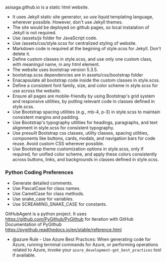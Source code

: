 asisaga.github.io is a static html website.
- It uses Jekyll static site generator, so use liquid templating language, wherever possible. However, don't use Jekyll themes.
- The site would be deployed on github pages, so local instalation of Jekyll is not required.
- Use /assets/js folder for JavaScript code.
- Use /assets/css/style.scss for centralized styling of website.
- Markdown code is required at the begining of style.scss for Jekyll. Don't delete it.
- Define custom classes in style.scss, and use only one custom class, with meaningul name, in any html element.
- The website uses bootstrap version 5.3.5.
- bootstrap.scss dependencies are in assets/css/bootstrap folder
- Enacapsulate all bootstrap code inside the custom classes in style.scss.
- Define a consistent font family, size, and color scheme in style.scss for use across the website.
- Ensure all pages are mobile-friendly by using Bootstrap's grid system and responsive utilities, by putting relevant code in classes defined in style.scss.
- Use Bootstrap spacing utilities (e.g., mb-4, p-3) in style.scss to maintain consistent margins and padding.
- Use Bootstrap's typography utilities for headings, paragraphs, and text alignment in style.scss for consistent typography.
- Use presuilt Bootstrap css classes, utility classes, spacing utilities, components like buttons, cards, modals, and navigation bars for code reuse. Avoid custom CSS wherever possible.
- Use Bootstrap theme customization options in style.scss, only if required, for unified color scheme, and apply these colors consistently across buttons, links, and backgrounds in classes defined in style.scss.


### Python Coding Preferences
- Generate detailed comments.
- Use PascalCase for class names.
- Use CamelCase for class methods.
- Use snake_case for variables.
- Use SCREAMING_SNAKE_CASE for constants.



GitHubAgent is a python project.
It uses https://github.com/PyGithub/PyGithub for iteration with GitHub
Documentation of PyGithub https://pygithub.readthedocs.io/en/stable/reference.html

- @azure Rule - Use Azure Best Practices: When generating code for Azure, running terminal commands for Azure, or performing operations related to Azure, invoke your `azure_development-get_best_practices` tool if available.
